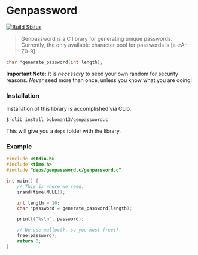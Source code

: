 Genpassword
=====
[![Build Status](https://travis-ci.org/boboman13/genpassword.c.svg?branch=master)](https://travis-ci.org/boboman13/genpassword.c)

> Genpassword is a C library for generating unique passwords. Currently, the only available character pool for passwords is [a-zA-Z0-9].

```c
char *generate_password(int length);
```

**Important Note**: It is *necessary* to seed your own random for security reasons. *Never* seed more than once, unless you know what you are doing!

### Installation
Installation of this library is accomplished via CLib.
```bash
$ clib install boboman13/genpassword.c
```
This will give you a `deps` folder with the library.

### Example
```c
#include <stdio.h>
#include <time.h>
#include "deps/genpassword.c/genpassword.c"

int main() {
	// This is where we seed.
	srand(time(NULL));

	int length = 10;
	char *password = generate_password(length);

	printf("%s\n", password);

	// We use malloc(), so you must free().
	free(password);
	return 0;
}

```